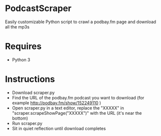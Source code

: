 # PodcastScraper
Easily customizable Python script to crawl a podbay.fm page and download all the mp3s

# Requires
- Python 3

# Instructions
- Download scraper.py
- Find the URL of the podbay.fm podcast you want to download (for example http://podbay.fm/show/152249110 )
- Open scraper.py in a text editor, replace the "XXXXX" in  "scraper.scrapeShowPage("XXXXX")" with the URL (it's near the bottom)
- Run scraper.py
- Sit in quiet reflection until download completes
 
